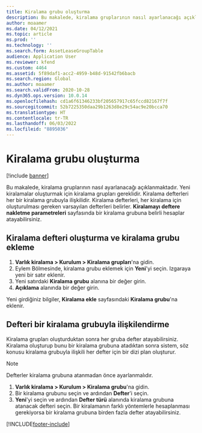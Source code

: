 ```yaml
---
title: Kiralama grubu oluşturma
description: Bu makalede, kiralama gruplarının nasıl ayarlanacağı açıklanmaktadır. Yeni kiralamalar oluşturmak için kiralama grupları gereklidir.
author: moaamer
ms.date: 04/12/2021
ms.topic: article
ms.prod: ''
ms.technology: ''
ms.search.form: AssetLeaseGroupTable
audience: Application User
ms.reviewer: kfend
ms.custom: 4464
ms.assetid: 5f89daf1-acc2-4959-b48d-91542fb6bacb
ms.search.region: Global
ms.author: moaamer
ms.search.validFrom: 2020-10-28
ms.dyn365.ops.version: 10.0.14
ms.openlocfilehash: cd1a6f61346233bf205657917c65fccd82167f7f
ms.sourcegitcommit: 52b7225350daa29b1263d8e29c54ac9e20bcca70
ms.translationtype: HT
ms.contentlocale: tr-TR
ms.lasthandoff: 06/03/2022
ms.locfileid: "8895036"
---
```

# <a name="create-a-lease-group"></a>Kiralama grubu oluşturma

[!include [banner](../includes/banner.md)]

Bu makalede, kiralama gruplarının nasıl ayarlanacağı açıklanmaktadır. Yeni kiralamalar oluşturmak için kiralama grupları gereklidir. Kiralama defterleri her bir kiralama grubuyla ilişkilidir. Kiralama defterleri, her kiralama için oluşturulması gereken varsayılan defterleri belirler. **Kiralamayı deftere nakletme parametreleri** sayfasında bir kiralama grubuna belirli hesaplar atayabilirsiniz.

## <a name="create-a-lease-book-and-add-a-lease-group"></a>Kiralama defteri oluşturma ve kiralama grubu ekleme

1. **Varlık kiralama \> Kurulum \> Kiralama grupları**'na gidin.
2. Eylem Bölmesinde, kiralama grubu eklemek için **Yeni**'yi seçin. Izgaraya yeni bir satır eklenir.
3. Yeni satırdaki **Kiralama grubu** alanına bir değer girin.
4. **Açıklama** alanında bir değer girin.

Yeni girdiğiniz bilgiler, **Kiralama ekle** sayfasındaki **Kiralama grubu**'na eklenir.

## <a name="associate-a-book-with-a-lease-group"></a>Defteri bir kiralama grubuyla ilişkilendirme

Kiralama grupları oluşturduktan sonra her gruba defter atayabilirsiniz. Kiralama oluşturup bunu bir kiralama grubuna atadıktan sonra sistem, söz konusu kiralama grubuyla ilişkili her defter için bir dizi plan oluşturur.

> [!NOTE]
> Defterler kiralama grubuna atanmadan önce ayarlanmalıdır.

1. **Varlık kiralama \> Kurulum \> Kiralama grubu**'na gidin.
2. Bir kiralama grubunu seçin ve ardından **Defter**'i seçin.
3. **Yeni**'yi seçin ve ardından **Defter türü** alanında kiralama grubuna atanacak defteri seçin. Bir kiralamanın farklı yöntemlerle hesaplanması gerekiyorsa bir kiralama grubuna birden fazla defter atayabilirsiniz.


[!INCLUDE[footer-include](../../includes/footer-banner.md)]
